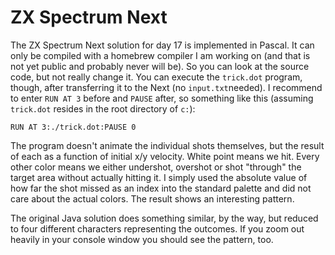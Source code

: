 # ZX Spectrum Next

The ZX Spectrum Next solution for day 17 is implemented in Pascal. It can only
be compiled with a homebrew compiler I am working on (and that is not yet public
and probably never will be). So you can look at the source code, but not really
change it. You can execute the `trick.dot` program, though, after transferring
it to the Next (no `input.txt`needed). I recommend to enter `RUN AT 3` before
and `PAUSE` after, so something like this (assuming `trick.dot` resides in the
root directory of `c:`):

`RUN AT 3:./trick.dot:PAUSE 0`

The program doesn't animate the individual shots themselves, but the result of
each as a function of initial x/y velocity. White point means we hit. Every
other color means we either undershot, overshot or shot "through" the target
area without actually hitting it. I simply used the absolute value of how far
the shot missed as an index into the standard palette and did not care about the
actual colors. The result shows an interesting pattern.

The original Java solution does something similar, by the way, but reduced to
four different characters representing the outcomes. If you zoom out heavily in
your console window you should see the pattern, too.